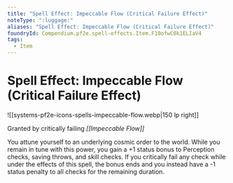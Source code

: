 ```yaml
---
title: "Spell Effect: Impeccable Flow (Critical Failure Effect)"
noteType: ":luggage:"
aliases: "Spell Effect: Impeccable Flow (Critical Failure Effect)"
foundryId: Compendium.pf2e.spell-effects.Item.F10ofwC0k1ELIaV4
tags:
  - Item
---
```


# Spell Effect: Impeccable Flow (Critical Failure Effect)
![[systems-pf2e-icons-spells-impeccable-flow.webp|150 lp right]]

Granted by critically failing _[[Impeccable Flow]]_

You attune yourself to an underlying cosmic order to the world. While you remain in tune with this power, you gain a +1 status bonus to Perception checks, saving throws, and skill checks. If you critically fail any check while under the effects of this spell, the bonus ends and you instead have a -1 status penalty to all checks for the remaining duration.
